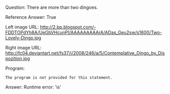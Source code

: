 Question: There are more than two dingoes.

Reference Answer: True

Left image URL: http://2.bp.blogspot.com/-FDDTOPdYh8A/UeGbVHcunPI/AAAAAAAAArA/ADas_Geu2sw/s1600/Two-Lovely-Dingo.jpg

Right image URL: http://fc04.deviantart.net/fs37/i/2008/246/a/5/Contemplative_Dingo_by_Dispozition.jpg

Program:

```
The program is not provided for this statement.
```
Answer: Runtime error: 'is'

